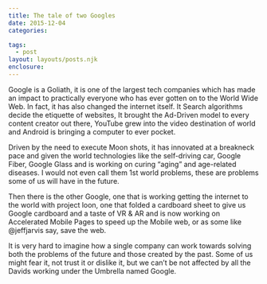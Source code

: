 ```yaml
---
title: The tale of two Googles
date: 2015-12-04
categories: 

tags: 
  - post
layout: layouts/posts.njk
enclosure:
---
```


Google is a Goliath, it is one of the largest tech companies which has made an impact to practically everyone who has ever gotten on to the World Wide Web. In fact, it has also changed the internet itself. It Search algorithms decide the etiquette of websites, It brought the Ad-Driven model to every content creator out there, YouTube grew into the video destination of world and Android is bringing a computer to ever pocket.

Driven by the need to execute Moon shots, it has innovated at a breakneck pace and given the world technologies like the self-driving car, Google Fiber, Google Glass and is working on curing “aging” and age-related diseases. I would not even call them 1st world problems, these are problems some of us will have in the future.

Then there is the other Google, one that is working getting the internet to the world with project loon, one that folded a cardboard sheet to give us Google cardboard and a taste of VR & AR and is now working on Accelerated Mobile Pages to speed up the Mobile web, or as some like @jeffjarvis say, save the web.

It is very hard to imagine how a single company can work towards solving both the problems of the future and those created by the past. Some of us might fear it, not trust it or dislike it, but we can’t be not affected by all the Davids working under the Umbrella named Google.
